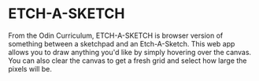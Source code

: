 # ETCH-A-SKETCH
From the Odin Curriculum, ETCH-A-SKETCH is browser version of something between a sketchpad and an Etch-A-Sketch. This web app allows you to draw anything you'd like by simply hovering over the canvas. You can also clear the canvas to get a fresh grid and select how large the pixels will be.
